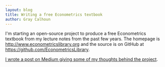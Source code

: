 ```yaml
---
layout: blog
title: Writing a free Econometrics textbook
author: Gray Calhoun
---
```


I'm starting an open-source project to produce a free Econometrics textbook from my lecture notes from the past few years.  The homepage is <http://www.econometricslibrary.org> and the source is on GitHub at <https://github.com/EconometricsLibrary>.

[I wrote a post on Medium giving some of my thoughts behind the project](https://medium.com/look-what-i-made/41c7faa51fa4).